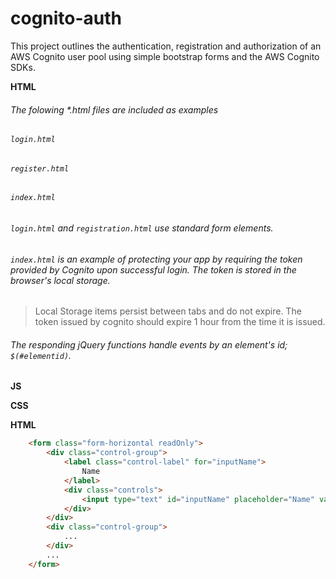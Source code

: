 cognito-auth
============

This project outlines the authentication, registration and authorization of an AWS Cognito user pool using simple bootstrap forms and the AWS Cognito SDKs. 

**HTML**
###### The folowing \*.html files are included as examples
###### `login.html`
###### `register.html`
###### `index.html` 
###### `login.html` and `registration.html` use standard form elements.  
###### `index.html` is an example of protecting your app by requiring the token provided by Cognito upon successful login.  The token is stored in the browser's local storage.
>Local Storage items persist between tabs and do not expire.  The token issued by cognito should expire 1 hour from the time it is issued.
###### The responding jQuery functions handle events by an element's id; `$(#elementid)`.  

**JS**

**CSS**


**HTML**
```html
    <form class="form-horizontal readOnly">
        <div class="control-group">
            <label class="control-label" for="inputName">
                Name
            </label>
            <div class="controls">
                <input type="text" id="inputName" placeholder="Name" value="Marty Mcfly">
            </div>
        </div>
        <div class="control-group">
            ...
        </div>
        ...
    </form>
```
